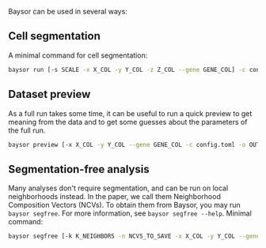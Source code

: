 Baysor can be used in several ways:

## Cell segmentation

A minimal command for cell segmentation:

```bash
baysor run [-s SCALE -x X_COL -y Y_COL -z Z_COL --gene GENE_COL] -c config.toml MOLECULES_FILE [PRIOR_SEGMENTATION]
```

## Dataset preview

As a full run takes some time, it can be useful to run a quick preview to get meaning from the data and to get some guesses about the parameters of the full run.

```bash
baysor preview [-x X_COL -y Y_COL --gene GENE_COL -c config.toml -o OUTPUT_PATH] MOLECULES_FILE
```


## Segmentation-free analysis

Many analyses don't require segmentation, and can be run on local neighborhoods instead. In the paper, we call them Neighborhood Composition Vectors (NCVs). To obtain them from Baysor, you may run `baysor segfree`. For more information, see `baysor segfree --help`. Minimal command:

```bash
baysor segfree [-k K_NEIGHBORS -n NCVS_TO_SAVE -x X_COL -y Y_COL --gene GENE_COL -c config.toml -o OUTPUT_PATH] MOLECULES_FILE
```

